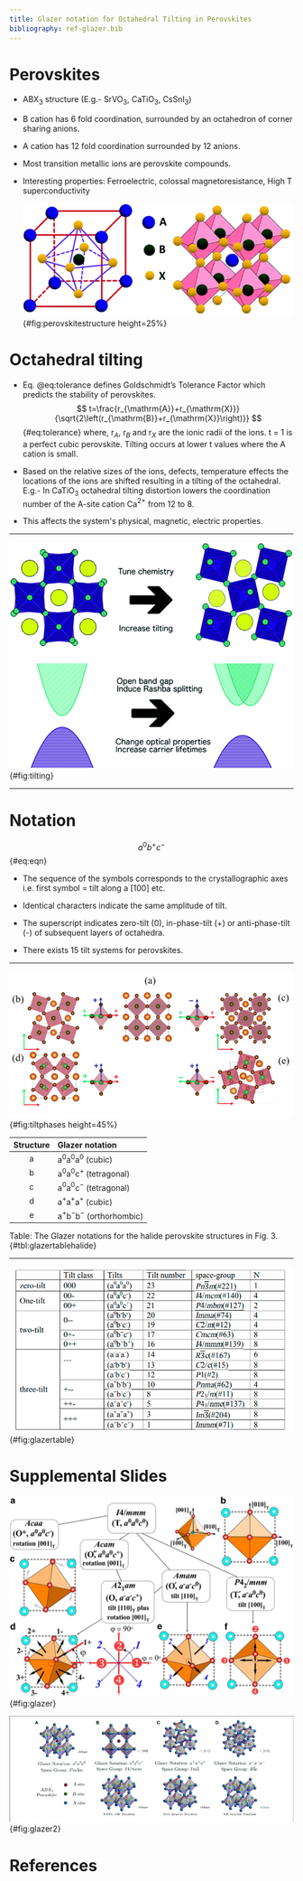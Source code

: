 ```yaml
---
title: Glazer notation for Octahedral Tilting in Perovskites
bibliography: ref-glazer.bib
---
```


# Perovskites

- ABX$_3$ structure (E.g.- SrVO$_3$, CaTiO$_3$, CsSnI$_3$)

- B cation has 6 fold coordination, surrounded by an octahedron of corner sharing anions.

- A cation has 12 fold coordination surrounded by 12 anions. 

- Most transition metallic ions are perovskite compounds.

- Interesting properties: Ferroelectric, colossal magnetoresistance, High T superconductivity

  
  
  ![The structure of the Perovskite ABX$_3$](/images/Glazer-Notation/c8na00416a-f3_hi-res.png){#fig:perovskitestructure height=25%}





# Octahedral tilting 

- Eq. @eq:tolerance defines Goldschmidt’s Tolerance Factor which predicts the stability of perovskites.
  $$
  t=\frac{r_{\mathrm{A}}+r_{\mathrm{X}}}{\sqrt{2\left(r_{\mathrm{B}}+r_{\mathrm{X}}\right)}}
  $$ {#eq:tolerance}
  where, r$_A$, r$_B$ and r$_X$ are the ionic radii of the ions. t = 1 is a perfect cubic perovskite. Tilting occurs at lower t values where the A cation is small.

- Based on the relative sizes of the ions, defects, temperature effects the locations of the ions are shifted resulting in a tilting of the octahedral. E.g.- In CaTiO$_3$ octahedral tilting distortion lowers the coordination number of the A-site cation Ca$^{2+}$ from 12 to 8.

- This affects the system's physical, magnetic, electric properties. 

---



![Octahedral tilting and its effects](/images/Glazer-Notation/c8tc02976h-f10_hi-res.png){#fig:tilting}

---

# Notation

$$
a^0b^+c^-
$$ {#eq:eqn}



- The sequence of the symbols corresponds to the crystallographic axes i.e. first symbol = tilt along a [100] etc.

  

- Identical characters indicate the same amplitude of tilt.

  

- The superscript indicates zero-tilt (0), in-phase-tilt (+) or anti-phase-tilt (-) of subsequent layers of octahedra.

  

- There exists 15 tilt systems for perovskites. 

---

![Tilt phases of AB$X_3$ halides. A-light brown, B-green, X-dark brown [@shojaei_stability_2018]](/images/Glazer-Notation/image-20200203144305076.png){#fig:tiltphases height=45%}

| Structure | Glazer notation                |
| :-------: | :----------------------------- |
|     a     | a$^0$a$^0$a$^0$ (cubic)        |
|     b     | a$^0$a$^0$c$^+$ (tetragonal)   |
|     c     | a$^0$a$^0$c$^-$ (tetragonal)   |
|     d     | a$^+$a$^+$a$^+$ (cubic)        |
|     e     | a$^+$b$^-$b$^-$ (orthorhombic) |

Table: The Glazer notations for the halide perovskite structures in Fig. 3. {#tbl:glazertablehalide}

---



![Glazer notation table [@shojaei_stability_2018]](/images/Glazer-Notation/image-20200203140523807.png){#fig:glazertable}







# Supplemental Slides

![Glazer Notation](/images/Glazer-Notation/41535_2016_Article_BFnpjquantmats201617_Fig1_HTML.jpg){#fig:glazer}



![Glazer](/images/Glazer-Notation/Shown-here-is-A-the-general-perovskite-structure-of-formula-unit-ABX-3-see-text-in.png){#fig:glazer2}

# References

